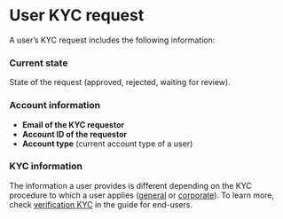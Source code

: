 # User KYC request

A user’s KYC request includes the following information:

### Current state

State of the request \(approved, rejected, waiting for review\).

### Account information

* **Email of the KYC requestor**
* **Account ID of the requestor**
* **Account type** \(current account type of a user\)

### KYC information

The information a user provides is different depending on the KYC procedure to which a user applies \([general](../../user-guide/untitled/general-account-kyc.md) or [corporate](../../user-guide/untitled/corporate-account-kyc.md)\). To learn more, check [verification KYC](../../user-guide/untitled/overview.md) in the guide for end-users.

